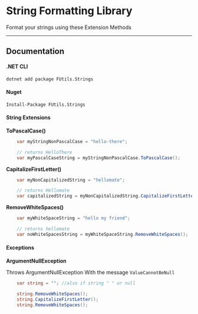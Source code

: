 # String Formatting Library

Format your strings using these Extension Methods

---

## Documentation


#### .NET CLI
``` dotnet add package FUtils.Strings ```

#### Nuget
``` Install-Package FUtils.Strings ```


#### String Extensions

**ToPascalCase()**

```cs 
    var myStringNonPascalCase = "hello-there";

    // returns HelloThere
    var myPascalCaseString = myStringNonPascalCase.ToPascalCase();
```

**CapitalizeFirstLetter()**
```cs 
    var myNonCapitalizedString = "hellomate";

    // returns Hellomate
    var capitalizedString = myNonCapitalizedString.CapitalizeFirstLetter();
```

**RemoveWhiteSpaces()**
```cs 
    var myWhiteSpaceString = "hello my friend";

    // returns hellomate
    var noWhiteSpacesString = myWhiteSpaceString.RemoveWhiteSpaces();
```

#### Exceptions

**ArgumentNullException**

Throws ArgumentNullException With the message ``` ValueCannotBeNull ```

```cs
    var string = ""; //also if string " " or null

    string.RemoveWhiteSpaces();
    string.CapitalizeFirstLetter();
    string.RemoveWhiteSpaces();
```